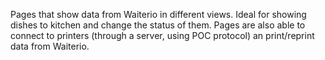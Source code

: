 Pages that show data from Waiterio in different views. Ideal for showing dishes to kitchen and change the status of them. Pages are also able to connect to printers (through a server, using POC protocol) an print/reprint data from Waiterio.

